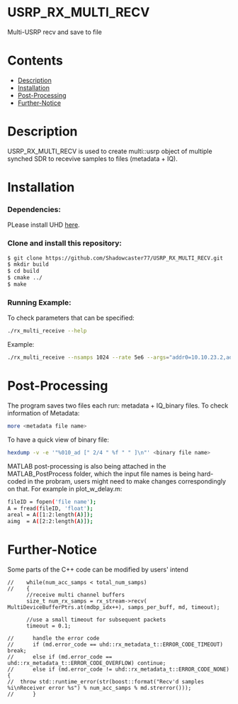 # USRP_RX_MULTI_RECV
Multi-USRP recv and save to file

# Contents
 * [Description](#description)
 * [Installation](#installation)
 * [Post-Processing](#Post-Processing)
 * [Further-Notice](#Further-Notice)


# Description
USRP_RX_MULTI_RECV is used to create multi::usrp object of multiple synched SDR to recevive samples to files (metadata + IQ).  

# Installation
### Dependencies:
PLease install UHD [here](https://kb.ettus.com/Building_and_Installing_the_USRP_Open-Source_Toolchain_(UHD_and_GNU_Radio)_on_Linux).

### Clone and install this repository: 
```sh
$ git clone https://github.com/Shadowcaster77/USRP_RX_MULTI_RECV.git
$ mkdir build
$ cd build
$ cmake ../
$ make
```
### Running Example:
To check parameters that can be specified:
```sh
./rx_multi_receive --help
```
Example: 
```sh
./rx_multi_receive --nsamps 1024 --rate 5e6 --args="addr0=10.10.23.2,addr1=10.10.23.3, … addr7=10.10.24.2" --subdev "A:0 B:0" --channels "0, 1, ... , 14, 15" --prefix "x310_`$now`_"  --sync "pps" --secs 5
```
# Post-Processing
The program saves two files each run: metadata + IQ_binary files. 
To check information of Metadata:
```sh
more <metadata file name>
```
To have a quick view of binary file:
```sh
hexdump -v -e '"%010_ad [" 2/4 " %f " " ]\n"' <binary file name>
```
MATLAB post-processing is also being attached in the MATLAB_PostProcess folder, which the input file names is being hard-coded in the probram, users might need to make changes correspondingly on that. 
For example in plot_w_delay.m:

```sh
fileID = fopen('file name');
A = fread(fileID, 'float');
areal = A([1:2:length(A)]);
aimg  = A([2:2:length(A)]);
```
# Further-Notice
Some parts of the C++ code can be modified by users' intend
```
//    while(num_acc_samps < total_num_samps)
//    {
      //receive multi channel buffers
      size_t num_rx_samps = rx_stream->recv( MultiDeviceBufferPtrs.at(mdbp_idx++), samps_per_buff, md, timeout);
      
      //use a small timeout for subsequent packets
      timeout = 0.1;

//      handle the error code
//      if (md.error_code == uhd::rx_metadata_t::ERROR_CODE_TIMEOUT) break;
//      else if (md.error_code == uhd::rx_metadata_t::ERROR_CODE_OVERFLOW) continue;
//      else if (md.error_code != uhd::rx_metadata_t::ERROR_CODE_NONE){
//	throw std::runtime_error(str(boost::format("Recv'd samples %i\nReceiver error %s") % num_acc_samps % md.strerror()));
//      }
```
